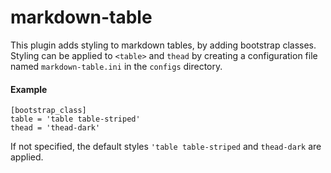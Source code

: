 # markdown-table

This plugin adds styling to markdown tables, by adding bootstrap classes.
Styling can be applied to  ```<table>``` and ```thead```  by creating a configuration file
named  ```markdown-table.ini``` in the ```configs``` directory.

#### Example

```
[bootstrap_class]
table = 'table table-striped'
thead = 'thead-dark'
```
If not specified, the default styles ```'table table-striped``` and  ```thead-dark``` are applied.
